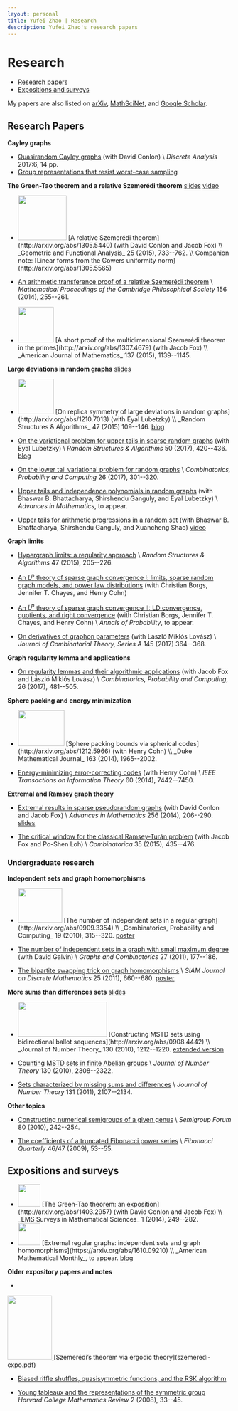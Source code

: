 ```yaml
---
layout: personal
title: Yufei Zhao | Research
description: Yufei Zhao's research papers
---
```


# Research

* [Research papers](#research)
* [Expositions and surveys](#expositions-and-surveys)

My papers are also listed on
[arXiv](http://arxiv.org/a/zhao_y_1),
[MathSciNet](http://www.ams.org/mathscinet/search/author.html?mrauthid=864404),
and
[Google Scholar](http://scholar.google.com/citations?user=H1vNRiUAAAAJ).

## Research Papers

**Cayley graphs**

* [Quasirandom Cayley graphs](http://arxiv.org/abs/1603.03025) (with David Conlon) \\
  _Discrete Analysis_ 2017:6, 14 pp.
* [Group representations that resist worst-case sampling](http://arxiv.org/abs/1705.04675)

**The Green-Tao theorem and a relative Szemerédi theorem**
<a class="btn btn-secondary btn-sm" href="slides/green-tao-relative-szemeredi.pdf">slides</a>
<a class="btn btn-secondary btn-sm" href="http://simons.berkeley.edu/talks/yufei-zhao-2013-12-03">video</a>

* <img class="side" alt="" height="100" src="relative-szemeredi-thumb.png" width="109" />
  [A relative Szemerédi theorem](http://arxiv.org/abs/1305.5440)
  (with David Conlon and Jacob Fox) \\
  _Geometric and Functional Analysis_ 25 (2015), 733--762. \\
  Companion note: [Linear forms from the Gowers uniformity norm](http://arxiv.org/abs/1305.5565)

* [An arithmetic transference proof of a relative Szemerédi theorem](http://arxiv.org/abs/1307.4959) \\
  _Mathematical Proceedings of the Cambridge Philosophical Society_ 156 (2014), 255--261.  

* <img class="side" alt="" height="80" src="primessquared.png"/>
  [A short proof of the multidimensional Szemerédi theorem in the primes](http://arxiv.org/abs/1307.4679)
  (with Jacob Fox) \\
  _American Journal of Mathematics_ 137 (2015), 1139--1145.

**Large deviations in random graphs**
<a class="btn btn-secondary btn-sm" href="slides/large_deviations_random_graphs.pdf">slides</a>

* <img class="side" alt="" height="79" src="gnp_ldp-thumb.png" width="80"/>
  [On replica symmetry of large deviations in random graphs](http://arxiv.org/abs/1210.7013)
  (with Eyal Lubetzky) \\
  _Random Structures & Algorithms_ 47 (2015) 109--146.
  <a class="btn btn-secondary btn-sm" href="http://yufeizhao.wordpress.com/2012/10/28/replica-symmetry/">blog</a>

* [On the variational problem for upper tails in sparse random graphs](http://arxiv.org/abs/1402.6011)
  (with Eyal Lubetzky) \\
  _Random Structures & Algorithms_ 50 (2017), 420--436.
  <a class="btn btn-secondary btn-sm" href="http://yufeizhao.wordpress.com/2014/02/25/upper-tail/">blog</a>

* [On the lower tail variational problem for random graphs](http://arxiv.org/abs/1502.00867) \\
  _Combinatorics, Probability and Computing_ 26 (2017), 301--320.  

* [Upper tails and independence polynomials in random graphs](http://arxiv.org/abs/1507.04074)
  (with Bhaswar B. Bhattacharya, Shirshendu Ganguly, and Eyal Lubetzky) \\
  _Advances in Mathematics_, to appear.

* [Upper tails for arithmetic progressions in a random set](http://arxiv.org/abs/1605.02994)
  (with Bhaswar B. Bhattacharya, Shirshendu Ganguly, and Xuancheng Shao)
  <a class="btn btn-secondary btn-sm" href="https://www.youtube.com/watch?v=G9AJHUAz33o">video</a>


**Graph limits**

* [Hypergraph limits: a regularity approach](http://arxiv.org/abs/1302.1634) \\
  _Random Structures & Algorithms_ 47 (2015), 205--226.  

* [An $L^p$ theory of sparse graph convergence I: limits, sparse random graph models, and power law distributions](http://arxiv.org/abs/1401.2906)
  (with Christian Borgs, Jennifer T. Chayes, and Henry Cohn)

* [An $L^p$ theory of sparse graph convergence II: LD convergence, quotients, and right convergence](http://arxiv.org/abs/1408.0744)
  (with Christian Borgs, Jennifer T. Chayes, and Henry Cohn) \\
  _Annals of Probability_, to appear.  

* [On derivatives of graphon parameters](http://arxiv.org/abs/1505.07448)
  (with László Miklós Lovász) \\
  _Journal of Combinatorial Theory, Series A_ 145 (2017) 364--368.  

**Graph regularity lemma and applications**

* [On regularity lemmas and their algorithmic applications](https://arxiv.org/abs/1604.00733)
  (with Jacob Fox and László Miklós Lovász) \\
  _Combinatorics, Probability and Computing_, 26 (2017), 481--505.

**Sphere packing and energy minimization**

* <img class="side" alt="" height="80" src="spherebounds-thumb.png" width="104"/>
  [Sphere packing bounds via spherical codes](http://arxiv.org/abs/1212.5966)
  (with Henry Cohn) \\
  _Duke Mathematical Journal_ 163 (2014), 1965--2002.

* [Energy-minimizing error-correcting codes](http://arxiv.org/abs/1212.1913)
  (with Henry Cohn) \\
  _IEEE Transactions on Information Theory_ 60 (2014), 7442--7450.

**Extremal and Ramsey graph theory**

* [Extremal results in sparse pseudorandom graphs](http://arxiv.org/abs/1204.6645)
  (with David Conlon and Jacob Fox) \\
  _Advances in Mathematics_ 256 (2014), 206--290.
  <a class="btn btn-secondary btn-sm" href="slides/sparse_regularity.pdf">slides</a>

* [The critical window for the classical Ramsey-Turán problem](http://arxiv.org/abs/1208.3276)
  (with Jacob Fox and Po-Shen Loh) \\
  _Combinatorica_ 35 (2015), 435--476.


### Undergraduate research

**Independent sets and graph homomorphisms**

* <img class="side" alt="" height="77" src="doublecover.png" width="99"/>
  [The number of independent sets in a regular graph](http://arxiv.org/abs/0909.3354) \\
  _Combinatorics, Probability and Computing_ 19 (2010), 315--320.
  <a class="btn btn-secondary btn-sm" href="slides/indep_reg_poster.pdf">poster</a>

* [The number of independent sets in a graph with small maximum degree](http://arxiv.org/abs/1007.4803)
  (with David Galvin) \\
  _Graphs and Combinatorics_ 27 (2011), 177--186.

* [The bipartite swapping trick on graph homomorphisms](http://arxiv.org/abs/1104.3704) \\
  _SIAM Journal on Discrete Mathematics_ 25 (2011), 660--680.
  <a class="btn btn-secondary btn-sm" href="slides/indep_hom_poster.pdf">poster</a>

**More sums than differences sets**
<a class="btn btn-secondary btn-sm" href="slides/mstd.pdf">slides</a>

* <img class="side" alt="" height="78" src="bidirectional.png" width="200"/>
  [Constructing MSTD sets using bidirectional ballot sequences](http://arxiv.org/abs/0908.4442) \\
  _Journal of Number Theory_ 130 (2010), 1212--1220.
  <a class="btn btn-secondary btn-sm" href="bidirectional_ballot.pdf">extended version</a>

* [Counting MSTD sets in finite Abelian groups](http://arxiv.org/abs/0911.2288) \\
  _Journal of Number Theory_ 130 (2010), 2308--2322.  

* [Sets characterized by missing sums and differences](http://arxiv.org/abs/0911.2292) \\
  _Journal of Number Theory_ 131 (2011), 2107--2134.

**Other topics**

* [Constructing numerical semigroups of a given genus](http://arxiv.org/abs/0910.2075) \\
  _Semigroup Forum_ 80 (2010), 242--254.  

* [The coefficients of a truncated Fibonacci power series](fibprod.pdf) \\
  _Fibonacci Quarterly_ 46/47 (2009), 53--55.  

## Expositions and surveys

* <img class="side" src="primes-AP.svg" height="50" alt="" />
  [The Green-Tao theorem: an exposition](http://arxiv.org/abs/1403.2957)
  (with David Conlon and Jacob Fox) \\
  _EMS Surveys in Mathematical Sciences_ 1 (2014), 249--282.  

* <img class="side" src="extremal-regular.png" height="50" alt="" />
  [Extremal regular graphs: independent sets and graph homomorphisms](https://arxiv.org/abs/1610.09210) \\
  _American Mathematical Monthly_, to appear.
  <a class="btn btn-secondary btn-sm" href="https://yufeizhao.wordpress.com/2016/10/29/extremal-regular-graphs/">blog</a>

**Older expository papers and notes**


* <a class="side" href="http://www.math.harvard.edu/hcmr/issues/2a.pdf" >
<img alt="" class="shadow" height="144" src="hcmr_cover.png" style="opacity:0.8;" width="100">
</a>
[Szemerédi’s theorem via ergodic theory](szemeredi-expo.pdf)

* [Biased riffle shuffles, quasisymmetric functions, and the RSK algorithm](shuffling.pdf)

* [Young tableaux and the representations of the symmetric group](youngtab-hcmr.pdf)  
  _Harvard College Mathematics Review_ 2 (2008), 33--45.  
